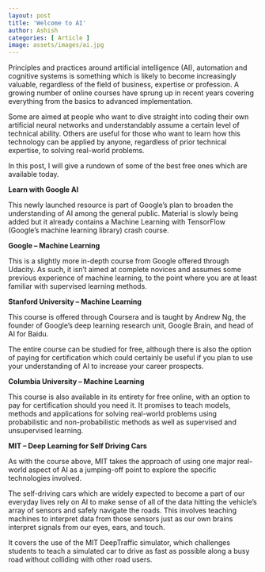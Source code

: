 ```yaml
---
layout: post
title: 'Welcome to AI'
author: Ashish
categories: [ Article ]
image: assets/images/ai.jpg
---
```


Principles and practices around artificial intelligence (AI), automation and cognitive systems is something which is likely to become increasingly valuable, regardless of the field of business, expertise or profession. A growing number of online courses have sprung up in recent years covering everything from the basics to advanced implementation.

Some are aimed at people who want to dive straight into coding their own artificial neural networks and understandably assume a certain level of technical ability. Others are useful for those who want to learn how this technology can be applied by anyone, regardless of prior technical expertise, to solving real-world problems.

In this post, I will give a rundown of some of the best free ones which are available today.

<b>Learn with Google AI</b>

This newly launched resource is part of Google’s plan to broaden the understanding of AI among the general public. Material is slowly being added but it already contains a Machine Learning with TensorFlow (Google’s machine learning library) crash course.

<b>Google – Machine Learning</b>

This is a slightly more in-depth course from Google offered through Udacity. As such, it isn’t aimed at complete novices and assumes some previous experience of machine learning, to the point where you are at least familiar with supervised learning methods.

<b>Stanford University – Machine Learning</b>

This course is offered through Coursera and is taught by Andrew Ng, the founder of Google’s deep learning research unit, Google Brain, and head of AI for Baidu.

The entire course can be studied for free, although there is also the option of paying for certification which could certainly be useful if you plan to use your understanding of AI to increase your career prospects.

<b>Columbia University – Machine Learning</b>

This course is also available in its entirety for free online, with an option to pay for certification should you need it. It promises to teach models, methods and applications for solving real-world problems using probabilistic and non-probabilistic methods as well as supervised and unsupervised learning.

<b>MIT – Deep Learning for Self Driving Cars</b>

As with the course above, MIT takes the approach of using one major real-world aspect of AI as a jumping-off point to explore the specific technologies involved.

The self-driving cars which are widely expected to become a part of our everyday lives rely on AI to make sense of all of the data hitting the vehicle’s array of sensors and safely navigate the roads. This involves teaching machines to interpret data from those sensors just as our own brains interpret signals from our eyes, ears, and touch.

It covers the use of the MIT DeepTraffic simulator, which challenges students to teach a simulated car to drive as fast as possible along a busy road without colliding with other road users.